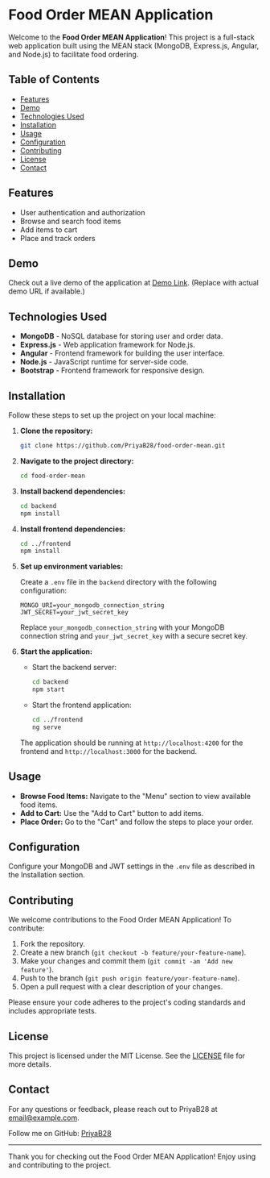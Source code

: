 # Food Order MEAN Application

Welcome to the **Food Order MEAN Application**! This project is a full-stack web application built using the MEAN stack (MongoDB, Express.js, Angular, and Node.js) to facilitate food ordering.

## Table of Contents

- [Features](#features)
- [Demo](#demo)
- [Technologies Used](#technologies-used)
- [Installation](#installation)
- [Usage](#usage)
- [Configuration](#configuration)
- [Contributing](#contributing)
- [License](#license)
- [Contact](#contact)

## Features

- User authentication and authorization
- Browse and search food items
- Add items to cart
- Place and track orders
<!--Admin dashboard to manage food items and orders-->

## Demo

Check out a live demo of the application at [Demo Link](https://food-frontend-92qe.onrender.com/). (Replace with actual demo URL if available.)

## Technologies Used

- **MongoDB** - NoSQL database for storing user and order data.
- **Express.js** - Web application framework for Node.js.
- **Angular** - Frontend framework for building the user interface.
- **Node.js** - JavaScript runtime for server-side code.
- **Bootstrap** - Frontend framework for responsive design.

## Installation

Follow these steps to set up the project on your local machine:

1. **Clone the repository:**

    ```bash
    git clone https://github.com/PriyaB28/food-order-mean.git
    ```

2. **Navigate to the project directory:**

    ```bash
    cd food-order-mean
    ```

3. **Install backend dependencies:**

    ```bash
    cd backend
    npm install
    ```

4. **Install frontend dependencies:**

    ```bash
    cd ../frontend
    npm install
    ```

5. **Set up environment variables:**

    Create a `.env` file in the `backend` directory with the following configuration:

    ```env
    MONGO_URI=your_mongodb_connection_string
    JWT_SECRET=your_jwt_secret_key
    ```

    Replace `your_mongodb_connection_string` with your MongoDB connection string and `your_jwt_secret_key` with a secure secret key.

6. **Start the application:**

    - Start the backend server:

      ```bash
      cd backend
      npm start
      ```

    - Start the frontend application:

      ```bash
      cd ../frontend
      ng serve
      ```

    The application should be running at `http://localhost:4200` for the frontend and `http://localhost:3000` for the backend.

## Usage

- **Browse Food Items:** Navigate to the "Menu" section to view available food items.
- **Add to Cart:** Use the "Add to Cart" button to add items.
- **Place Order:** Go to the "Cart" and follow the steps to place your order.
<!--- **Admin Dashboard:** Access the admin dashboard to manage food items and view orders.-->

## Configuration

Configure your MongoDB and JWT settings in the `.env` file as described in the Installation section.

## Contributing

We welcome contributions to the Food Order MEAN Application! To contribute:

1. Fork the repository.
2. Create a new branch (`git checkout -b feature/your-feature-name`).
3. Make your changes and commit them (`git commit -am 'Add new feature'`).
4. Push to the branch (`git push origin feature/your-feature-name`).
5. Open a pull request with a clear description of your changes.

Please ensure your code adheres to the project's coding standards and includes appropriate tests.

## License

This project is licensed under the MIT License. See the [LICENSE](LICENSE) file for more details.

## Contact

For any questions or feedback, please reach out to PriyaB28 at [email@example.com](mailto:email@example.com). 

Follow me on GitHub: [PriyaB28](https://github.com/PriyaB28)

---

Thank you for checking out the Food Order MEAN Application! Enjoy using and contributing to the project.

